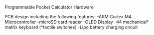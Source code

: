 Programmable Pocket Calculator Hardware

PCB design including the following features:
  -ARM Cortex M4 Microcontroller
  -microSD card reader
  -OLED Display
  -44 mechanical* matrix keyboard (*tactile switches)
  -Lipo battery charging circuit
  

